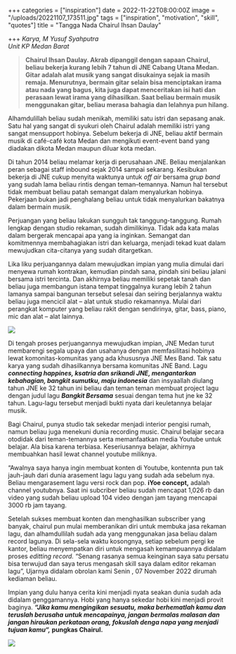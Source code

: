 +++
categories = ["inspiration"]
date = 2022-11-22T08:00:00Z
image = "/uploads/20221107_173511.jpg"
tags = ["inspiration", "motivation", "skill", "quotes"]
title = "Tangga Nada Chairul Ihsan Daulay"

+++
_Karya, M Yusuf Syahputra  
Unit KP Medan Barat_ 

> **Chairul Ihsan Daulay. Akrab dipanggil dengan sapaan Chairul, beliau bekerja kurang lebih 7 tahun di JNE Cabang Utana Medan. Gitar adalah alat musik yang sangat disukainya sejak ia masih remaja. Menurutnya, bermain gitar selain bisa menciptakan irama atau nada yang bagus, kita juga dapat menceritakan isi hati dan perasaan lewat irama yang dihasilkan. Saat beliau bermain musik menggunakan gitar, beliau merasa bahagia dan lelahnya pun hilang.**

Alhamdulillah beliau sudah menikah, memiliki satu istri dan sepasang anak. Satu hal yang sangat di syukuri oleh Chairul adalah memiliki istri yang sangat mensupport hobinya. Sebelum bekerja di JNE, beliau aktif bermain musik di café-café kota Medan dan mengikuti event-event band yang diadakan dikota Medan maupun diluar kota medan.

Di tahun 2014 beliau melamar kerja di perusahaan JNE. Beliau menjalankan peran sebagai staff inbound sejak 2014 sampai sekarang. Kesibukan bekerja di JNE cukup menyita waktunya untuk _off air_ bersama _grup band_ yang sudah lama beliau rintis dengan teman–temannya. Namun hal tersebut tidak membuat beliau patah semangat dalam menyalurkan hobinya. Pekerjaan bukan jadi penghalang beliau untuk tidak menyalurkan bakatnya dalam bermain musik.

Perjuangan yang beliau lakukan sungguh tak tanggung-tanggung. Rumah lengkap dengan studio rekaman, sudah dimilikinya. Tidak ada kata malas dalam bergerak mencapai apa yang ia inginkan. Semangat dan komitmennya membahagiakan istri dan keluarga, menjadi tekad kuat dalam mewujudkan cita-citanya yang sudah ditargetkan.

Lika liku perjuangannya dalam mewujudkan impian yang mulia dimulai dari menyewa rumah kontrakan, kemudian pindah sana, pindah sini beliau jalani bersama istri tercinta. Dan akhirnya beliau memiliki sepetak tanah dan beliau juga membangun istana tempat tinggalnya kurang lebih 2 tahun lamanya sampai bangunan tersebut selesai dan seiring berjalannya waktu beliau juga mencicil alat – alat untuk studio rekamannya. Mulai dari perangkat komputer yang beliau rakit dengan sendirinya, gitar, bass, piano, mic dan alat – alat lainnya.

![](/uploads/20221107_173528.jpg)

Di tengah proses perjuangannya mewujudkan impian, JNE Medan turut membarengi segala upaya dan usahanya dengan memfasilitasi hobinya lewat komonitas-komunitas yang ada khususnya JNE Mes Band. Tak satu karya yang sudah dihasilkannya bersama komunitas JNE Band. Lagu **_connecting happines, ksatria dan srikandi JNE, mengantarkan kebahagian, bangkit sumutku, maju indonesia_** dan insyaallah diulang tahun JNE ke 32 tahun ini beliau dan teman teman membuat project lagu dengan judul lagu **_Bangkit Bersama_** sesuai dengan tema hut jne ke 32 tahun. Lagu-lagu tersebut menjadi bukti nyata dari keuletannya belajar musik.

Bagi Chairul, punya studio tak sekedar menjadi interior pengisi rumah, namun beliau juga menekuni dunia recording music. Chairul belajar secara otodidak dari teman-temannya serta memanfaatkan media Youtube untuk belajar. Ala bisa karena terbiasa. Keseriusannya belajar, akhirnya membuahkan hasil lewat channel youtube miliknya.

“Awalnya saya hanya ingin membuat konten di Youtube, kontennta pun tak jauh-jauh dari dunia arasement lagu lagu yang sudah ada sebelum nya. Beliau mengarasement lagu versi rock dan pop. **iYoe concept,** adalah channel youtubnya. Saat ini subcriber beliau sudah mencapat 1,026 rb dan video yang sudah beliau upload 104 video dengan jam tayang mencapai 3000 rb jam tayang.

Setelah sukses membuat konten dan menghasilkan subscriber yang banyak, chairul pun mulai memberanikan diri untuk membuka jasa rekaman lagu, dan alhamdullilah sudah ada yang menggunakan jasa beliau dalam record lagunya. Di sela-sela waktu kosongnya, setiap sebelum pergi ke kantor, beliau menyempatkan diri untuk mengasah kemampuannya didalam proses _editting record._ “Senang rasanya semua keinginan saya satu persatu bisa terwujud dan saya terus mengasah skill saya dalam editor rekaman lagu”, Ujarnya didalam obrolan kami Senin , 07 November 2022 dirumah kediaman beliau.

Impian yang dulu hanya cerita kini menjadi nyata seakan dunia sudah ada didalam genggamannya. Hobi yang hanya sekedar hobi kini menjadi provit baginya. **_“Jika kamu mengingikan sesuatu, maka berhematlah kamu dan teruslah berusaha untuk mencapainya, jangan bermalas malasan dan jangan hiraukan perkataan orang, fokuslah denga napa yang menjadi tujuan kamu“,_ pungkas Chairul.**

![](/uploads/20221107_173723.jpg)
